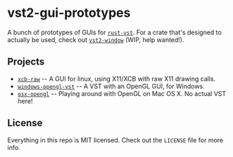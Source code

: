 # vst2-gui-prototypes

A bunch of prototypes of GUIs for [`rust-vst`](https://github.com/rust-dsp/rust-vst). For a crate that's designed to actually be used, check out [`vst2-window`](https://github.com/crsaracco/vst2-window) (WIP, help wanted!).

## Projects

 - [`xcb-raw`](xcb-raw/) -- A GUI for linux, using X11/XCB with raw X11 drawing calls.
 - [`windows-opengl-vst`](windows-opengl-vst/) -- A VST with an OpenGL GUI, for Windows.
 - [`osx-opengl`](osx-opengl/) -- Playing around with OpenGL on Mac OS X. No actual VST here!

## License

Everything in this repo is MIT licensed. Check out the `LICENSE` file for more info.
